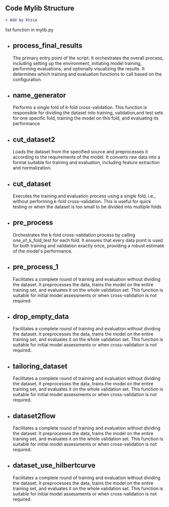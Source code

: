 ## Code Mylib Structure 
```diff
+ Add by ktzia
```


list function in mylib.py
* **process_final_results**
  -----
  The primary entry point of the script. It orchestrates the overall process, including setting up the environment, initiating model training, performing     evaluations, and optionally visualizing the results. It determines which training and evaluation functions to call based on the configuration.
* **name_generator** 
  -------------
   Performs a single fold of k-fold cross-validation. This function is responsible for dividing the dataset into training, validation,and test sets for one specific fold, training the model on this fold, and evaluating its performance <br>
 
* **cut_dataset2**
  ------------------
  Loads the dataset from the specified source and preprocesses it according to the requirements of the model. It converts raw data into a format suitable for     training and evaluation, including feature extraction and normalization.
  
* **cut_dataset**
  ------------
  Executes the training and evaluation process using a single fold, i.e., without performing k-fold cross-validation. This is useful for quick testing or when the dataset is too small to be divided into multiple folds
  
* **pre_process**
  ------------------
  Orchestrates the k-fold cross-validation process by calling one_of_k_fold_test for each fold. It ensures that every data point is used for both training and validation exactly once, providing a robust estimate of the model's performance.
  
* **pre_process_1**
  ------------------
  Facilitates a complete round of training and evaluation without dividing the dataset. It preprocesses the data, trains the model on the entire training set, and evaluates it on the whole validation set. This function is suitable for initial model assessments or when cross-validation is not required.

 
* **drop_empty_data**
  ------------------
  Facilitates a complete round of training and evaluation without dividing the dataset. It preprocesses the data, trains the model on the entire training set, and evaluates it on the whole validation set. This function is suitable for initial model assessments or when cross-validation is not required.

 
* **tailoring_dataset**
  ------------------
  Facilitates a complete round of training and evaluation without dividing the dataset. It preprocesses the data, trains the model on the entire training set, and evaluates it on the whole validation set. This function is suitable for initial model assessments or when cross-validation is not required.


* **dataset2flow**
  ------------------
  Facilitates a complete round of training and evaluation without dividing the dataset. It preprocesses the data, trains the model on the entire training set, and evaluates it on the whole validation set. This function is suitable for initial model assessments or when cross-validation is not required.

* **dataset_use_hilbertcurve**
  ------------------
  Facilitates a complete round of training and evaluation without dividing the dataset. It preprocesses the data, trains the model on the entire training set, and evaluates it on the whole validation set. This function is suitable for initial model assessments or when cross-validation is not required.



